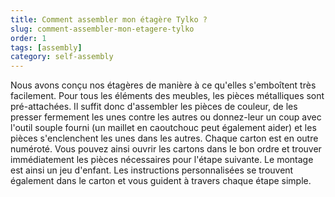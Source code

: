 ```yaml
---
title: Comment assembler mon étagère Tylko ?
slug: comment-assembler-mon-etagere-tylko
order: 1
tags: [assembly]
category: self-assembly
---
```


Nous avons conçu nos étagères de manière à ce qu'elles s'emboîtent très facilement. Pour tous les éléments des meubles, les pièces métalliques sont pré-attachées. Il suffit donc d'assembler les pièces de couleur, de les presser fermement les unes contre les autres ou donnez-leur un coup avec l'outil souple fourni (un maillet en caoutchouc peut également aider) et les pièces s'enclenchent les unes dans les autres. Chaque carton est en outre numéroté. Vous pouvez ainsi ouvrir les cartons dans le bon ordre et trouver immédiatement les pièces nécessaires pour l'étape suivante. Le montage est ainsi un jeu d'enfant. Les instructions personnalisées se trouvent également dans le carton et vous guident à travers chaque étape simple.
